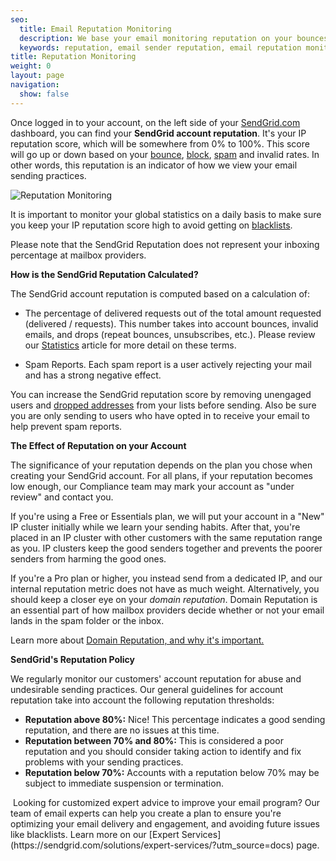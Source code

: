 ```yaml
---
seo:
  title: Email Reputation Monitoring
  description: We base your email monitoring reputation on your bounces, blocks, spam, invalid email, and successfully delivered emails.
  keywords: reputation, email sender reputation, email reputation monitoring
title: Reputation Monitoring
weight: 0
layout: page
navigation:
  show: false
---
```


Once logged in to your account, on the left side of your [SendGrid.com](https://sendgrid.com) dashboard, you can find your **SendGrid account reputation**. It's your IP reputation score, which will be somewhere from 0% to 100%. This score will go up or down based on your [bounce]({{root_url}}/glossary/bounces/), [block]({{root_url}}/glossary/blocks/), [spam]({{root_url}}/glossary/spam-reports/) and invalid rates. In other words, this reputation is an indicator of how we view your email sending practices.

![Reputation Monitoring]({{root_url}}/images/Screen_Shot_2015-05-20_at_3.32.24_PM.png "Reputation indicator")

It is important to monitor your global statistics on a daily basis to make sure you keep your IP reputation score high to avoid getting on [blacklists]({{root_url}}/glossary/blacklists/).

<call-out>

Please note that the SendGrid Reputation does not represent your inboxing percentage at mailbox providers.

</call-out>

**How is the SendGrid Reputation Calculated?**

The SendGrid account reputation is computed based on a calculation of:

- The percentage of delivered requests out of the total amount requested (delivered / requests). This number takes into account bounces, invalid emails, and drops (repeat bounces, unsubscribes, etc.). Please review our [Statistics]({{root_url}}/ui/analytics-and-reporting/stats-overview/) article for more detail on these terms.

- Spam Reports. Each spam report is a user actively rejecting your mail and has a strong negative effect.

<call-out>

You can increase the SendGrid reputation score by removing unengaged users and [dropped addresses]({{root_url}}/glossary/drops/) from your lists before sending. Also be sure you are only sending to users who have opted in to receive your email to help prevent spam reports.

</call-out>

**The Effect of Reputation on your Account**

The significance of your reputation depends on the plan you chose when creating your SendGrid account. For all plans, if your reputation becomes low enough, our Compliance team may mark your account as "under review" and contact you. 

If you're using a Free or Essentials plan, we will put your account in a "New" IP cluster initially while we learn your sending habits. After that, you're placed in an IP cluster with other customers with the same reputation range as you. IP clusters keep the good senders together and prevents the poorer senders from harming the good ones.

If you're a Pro plan or higher, you instead send from a dedicated IP, and our internal reputation metric does not have as much weight. Alternatively, you should keep a closer eye on your _domain reputation_. Domain Reputation is an essential part of how mailbox providers decide whether or not your email lands in the spam folder or the inbox.

<call-out>

Learn more about [Domain Reputation, and why it's important.](https://sendgrid.com/blog/what-is-a-domain-reputation/)

</call-out>

**SendGrid's Reputation Policy**

We regularly monitor our customers' account reputation for abuse and undesirable sending practices. Our general guidelines for account reputation take into account the following reputation thresholds:

- **Reputation above 80%:** Nice! This percentage indicates a good sending reputation, and there are no issues at this time.
- **Reputation between 70% and 80%:** This is considered a poor reputation and you should consider taking action to identify and fix problems with your sending practices.
- **Reputation below 70%:** Accounts with a reputation below 70% may be subject to immediate suspension or termination.

<call-out>
 Looking for customized expert advice to improve your email program? Our team of email experts can help you create a plan to ensure you're optimizing your email delivery and engagement, and avoiding future issues like blacklists. Learn more on our [Expert Services](https://sendgrid.com/solutions/expert-services/?utm_source=docs) page.
 </call-out>
